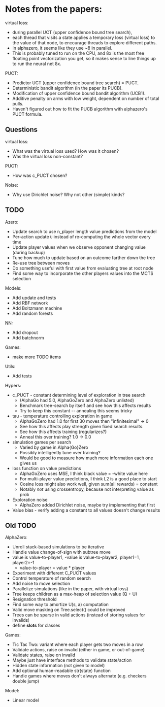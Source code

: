 # Notes from the papers:

virtual loss:
- during parallel UCT (upper confidence bound tree search),
- each thread that visits a state applies a temporary loss (virtual loss)
    to the value of that node, to encourage threads to explore different paths.
- In alphazero, it seems like they use ~8 in parallel.
- This is probably tuned to run on the CPU, and 8x is the most free floating point
    vectorization you get, so it makes sense to line things up to run the neural
    net 8x.

PUCT:
- Predictor UCT (upper confidence bound tree search) = PUCT.
- Deterministic bandit algorithm (in the paper its PUCB).
- Modification of upper confidence bound bandit algorithm (UCB1).
- Additive penalty on arms with low weight, dependent on number of total pulls.
- Haven't figured out how to fit the PUCB algorithm with alphazero's PUCT formula.

## Questions

virtual loss:
- What was the virtual loss used?  How was it chosen?
- Was the virtual loss non-constant?

PUCT:
- How was c_PUCT chosen?

Noise:
- Why use Dirichlet noise?  Why not other (simple) kinds?

## TODO

Azero:
- Update search to use n_player length value predictions from the model
- Per-action update `U` instead of re-computing the whole vector every time
- Update player values when we observe opponent changing value (during backup)
- Tune how much to update based on an outcome farther down the tree
- Re-use tree between moves
- Do something useful with first value from evaluating tree at root node
- Find some way to incorporate the other players values into the MCTS selection

Models:
- Add update and tests
- Add RBF network
- Add Boltzmann machine
- Add random forests

NN:
- Add dropout
- Add batchnorm

Games:
- make more TODO items

Utils:
- Add tests

Hypers:
- c_PUCT - constant determining level of exploration in tree search
    - (AlphaGo had 5.0, AlphaGoZero and AlphaZero unlisted)
    - Benchmark tree-search by itself and see how this affects results
    - Try to keep this constant -- annealing this seems tricky
- tau - temperature controlling exploration in game
    - AlphaGoZero had 1.0 for first 30 moves then "infinitesimal" -> 0
    - See how this affects play strength given fixed search results
    - See how this affects training (regularizes?)
    - Anneal this over training? 1.0 -> 0.0
- simulation games per search
    - Varied by game in Alpha{Go}Zero
    - Possibly intelligently tune over training?
    - Would be good to measure how much more information each one gives us
- loss function on value predictions
    - AlphaGoZero uses MSE, I think black value = -white value here
    - For multi-player value predictions, I think L2 is a good place to start
    - Cosine loss might also work well, given sum(all rewards) = constant
    - Notably *not* using crossentropy, because not interpreting value as prob
- Exploration noise
    - AlphaZero added Dirichlet noise, maybe try implementing that first
- Value bias - verify adding a constant to all values doesn't change results

## Old TODO

AlphaZero:
- Unroll stack-based simulations to be iterative
- Handle value change-of-sign with subtree move
- value is value-to-player1, -value is value-to-player2, player1=1, player2=-1
    - value-to-player = value * player
- Experiment with different C_PUCT values
- Control temperature of random search
- Add noise to move selection
- Parallelize simulations (like in the paper, with virtual loss)
- Tree keeps children as a max-heap of selection value (Q + U)
- Resignation threshold
- Find some way to amortize U(s, a) computation
- Valid move masking on Tree.select() could be improved
- Trees can be sparse in valid actions (instead of storing values for invalids)
- define __slots__ for classes

Games:
- Tic Tac Two: variant where each player gets two moves in a row
- Validate actions, raise on invalid (either in game, or out-of-game)
- Validate states, raise on invalid
- Maybe just have interface methods to validate state/action
- Hidden state information (not given to model)
- Add optional human-readable str(state) function
- Handle games where moves don't always alternate (e.g. checkers double jump)

Model:
- Linear model
